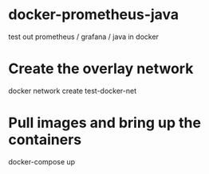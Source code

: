 # docker-prometheus-java
 test out prometheus / grafana / java in docker

# Create the overlay network
 docker network create test-docker-net

# Pull images and bring up the containers
 docker-compose up